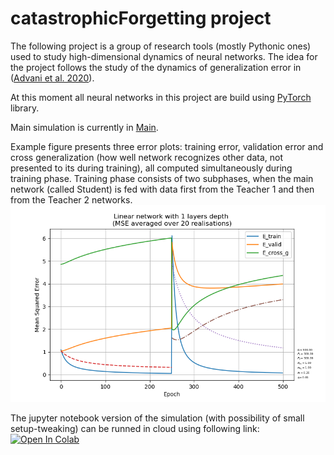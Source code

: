 # catastrophicForgetting project
The following project is a group of research tools (mostly Pythonic ones) used to study high-dimensional dynamics of neural networks.
The idea for the project follows the study of the dynamics of generalization error in ([Advani et al. 2020](https://www.sciencedirect.com/science/article/pii/S0893608020303117)). 

At this moment all neural networks in this project are build using [PyTorch](https://pytorch.org/) library.

Main simulation is currently in [Main](research/main.py).

Example figure presents three error plots: training error, validation error and cross generalization (how well network recognizes other data, not presented to its during training),
all computed simultaneously during training phase. Training phase consists of two subphases, when the main network (called Student) is fed with data first from the Teacher 1 and then from the Teacher 2 networks.
![alt text](https://github.com/Michaeldz36/catastrophicForgetting/blob/master/docs/figs/numerical+analytical_plots.png?raw=true)


The jupyter notebook version of the simulation (with possibility of small setup-tweaking) can be runned in cloud using following link:
[![Open In Colab](https://colab.research.google.com/assets/colab-badge.svg)](https://colab.research.google.com/github/Michaeldz36/catastrophicForgetting/blob/master/research/research_simulation.ipynb)